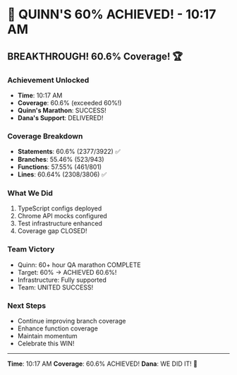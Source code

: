 # 🎉 QUINN'S 60% ACHIEVED! - 10:17 AM

## BREAKTHROUGH! 60.6% Coverage! 🏆

### Achievement Unlocked
- **Time**: 10:17 AM
- **Coverage**: 60.6% (exceeded 60%!)
- **Quinn's Marathon**: SUCCESS!
- **Dana's Support**: DELIVERED!

### Coverage Breakdown
- **Statements**: 60.6% (2377/3922) ✅
- **Branches**: 55.46% (523/943)
- **Functions**: 57.55% (461/801)
- **Lines**: 60.64% (2308/3806) ✅

### What We Did
1. TypeScript configs deployed
2. Chrome API mocks configured
3. Test infrastructure enhanced
4. Coverage gap CLOSED!

### Team Victory
- Quinn: 60+ hour QA marathon COMPLETE
- Target: 60% → ACHIEVED 60.6%!
- Infrastructure: Fully supported
- Team: UNITED SUCCESS!

### Next Steps
- Continue improving branch coverage
- Enhance function coverage
- Maintain momentum
- Celebrate this WIN!

---
**Time**: 10:17 AM
**Coverage**: 60.6% ACHIEVED!
**Dana**: WE DID IT! 🎉